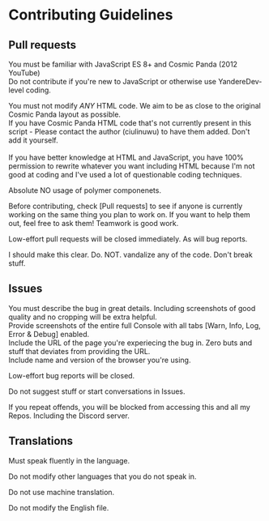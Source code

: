 # Contributing Guidelines


## Pull requests
You must be familiar with JavaScript ES 8+ and Cosmic Panda (2012 YouTube)</br>
Do not contribute if you're new to JavaScript or otherwise use YandereDev-level coding. 

You must not modify *ANY* HTML code. We aim to be as close to the original Cosmic Panda layout as possible.</br>
If you have Cosmic Panda HTML code that's not currently present in this script - Please contact the author (ciulinuwu) to have them added. Don't add it yourself.</br></br>
If you have better knowledge at HTML and JavaScript, you have 100% permission to rewrite whatever you want including HTML because I'm not good at coding and I've used a lot of questionable coding techniques.

Absolute NO usage of polymer componenets.

Before contributing, check [Pull requests] to see if anyone is currently working on the same thing you plan to work on.
If you want to help them out, feel free to ask them! Teamwork is good work.

Low-effort pull requests will be closed immediately. As will bug reports.

I should make this clear. Do. NOT. vandalize any of the code. Don't break stuff.

## Issues
You must describe the bug in great details. Including screenshots of good quality and no cropping will be extra helpful.</br>
Provide screenshots of the entire full Console with all tabs [Warn, Info, Log, Error & Debug] enabled.</br>
Include the URL of the page you're experiecing the bug in. Zero buts and stuff that deviates from providing the URL.</br>
Include name and version of the browser you're using.</br>

Low-effort bug reports will be closed.

Do not suggest stuff or start conversations in Issues.

If you repeat offends, you will be blocked from accessing this and all my Repos. Including the Discord server.

## Translations
Must speak fluently in the language.

Do not modify other languages that you do not speak in.

Do not use machine translation.

Do not modify the English file.
